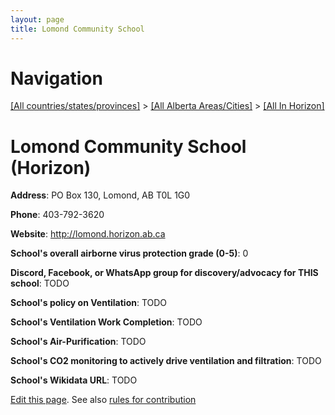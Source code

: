 ```yaml
---
layout: page
title: Lomond Community School
---
```

# Navigation

[[All countries/states/provinces]](../../..) > [[All Alberta Areas/Cities]](../..) > [[All In Horizon]](..)

# Lomond Community School (Horizon)

**Address**: PO Box 130, Lomond, AB T0L 1G0

**Phone**: 403-792-3620

**Website**: <http://lomond.horizon.ab.ca>

**School's overall airborne virus protection grade (0-5)**: 0

**Discord, Facebook, or WhatsApp group for discovery/advocacy for THIS school**: TODO

**School's policy on Ventilation**: TODO

**School's Ventilation Work Completion**: TODO

**School's Air-Purification**: TODO

**School's CO2 monitoring to actively drive ventilation and filtration**: TODO

**School's Wikidata URL**: TODO


[Edit this page](https://github.com/ventilate-schools/AB/edit/main/./Horizon/Lomond_Community_School.md). See also [rules for contribution](../../../contribution-rules/)